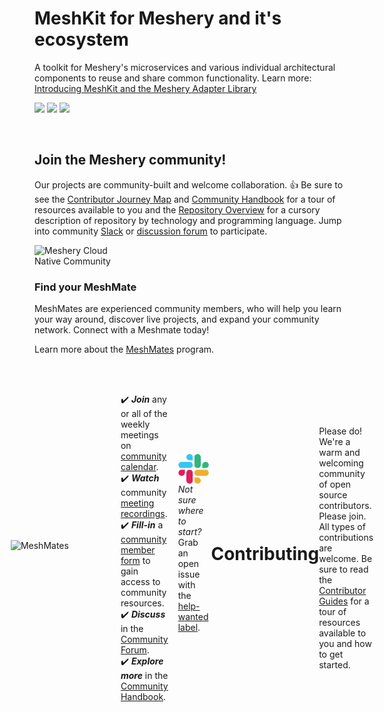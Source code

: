 # MeshKit for Meshery and it's ecosystem
A toolkit for Meshery's microservices and various individual architectural components to reuse and share common functionality. Learn more: [Introducing MeshKit and the Meshery Adapter Library](https://layer5.io/blog/meshery/introducing-meshkit-and-the-meshery-adapter-library)

[![](https://github.com/meshery/meshkit/actions/workflows/ci.yml/badge.svg)](https://github.com/meshery/meshkit/actions/workflows/ci.yml)
[![](https://github.com/meshery/meshkit/actions/workflows/release-drafter.yml/badge.svg)](https://github.com/meshery/meshkit/actions/workflows/release-drafter.yml)
[![](https://github.com/meshery/meshkit/actions/workflows/error-codes-updater.yaml/badge.svg)](https://github.com/meshery/meshkit/actions/workflows/error-codes-updater.yaml)

<div>&nbsp;</div>

## Join the Meshery community!

<a name="contributing"></a><a name="community"></a>
Our projects are community-built and welcome collaboration. 👍 Be sure to see the <a href="https://meshery.io/community">Contributor Journey Map</a> and <a href="https://meshery.io/community#handbook">Community Handbook</a> for a tour of resources available to you and the <a href="https://layer5.io/community/handbook/repository-overview">Repository Overview</a> for a cursory description of repository by technology and programming language. Jump into community <a href="https://slack.meshery.io">Slack</a> or <a href="https://meshery.io/community#discussion-forums">discussion forum</a> to participate.

<p style="clear:both;">
<a href="https://meshery.io/community"><img alt="Meshery Cloud Native Community" src=".github/readme/images/Layer5-MeshMentors.png" width="28%" style="margin-right:36px; margin-bottom:7px;" align="left"/></a>


<br />
<br />
  
<h3>Find your MeshMate</h3>

<p>MeshMates are experienced community members, who will help you learn your way around, discover live projects, and expand your community network. Connect with a Meshmate today!</p>

Learn more about the <a href="https://meshery.io/community#meshmates">MeshMates</a> program. <br />

</p>
<br /><br />
<div style="display: flex; justify-content: center; align-items:center;">
  <a href ="https://meshery.io/community#meshmates"><img alt="MeshMates" src=".github\readme\images\community.svg" style="margin-right:10px; margin-bottom:7px;" width="150px" align="left" /></a>

<div>
</div>
<div style="width:60%; padding-left: 16px; padding-right: 16px">
<p>
✔️ <em><strong>Join</strong></em> any or all of the weekly meetings on <a href="https://meshery.io/calendar">community calendar</a>.<br />
✔️ <em><strong>Watch</strong></em> community <a href="https://www.youtube.com/@mesheryio?sub_confirmation=1">meeting recordings</a>.<br />
✔️ <em><strong>Fill-in</strong></em> a <a href="https://layer5.io/newcomers">community member form</a> to gain access to community resources.
<br />
✔️ <em><strong>Discuss</strong></em> in the <a href="https://meshery.io/community#discussion-forums">Community Forum</a>.<br />
✔️ <em><strong>Explore more</strong></em> in the <a href="https://meshery.io/community#handbook">Community Handbook</a>.<br />
</p>
</div><br /><br />
<div>
<a href="http://slack.meshery.io">
<picture style="text-align:left;" align="left">
  <source media="(prefers-color-scheme: dark)" srcset="https://raw.githubusercontent.com/meshery/meshery/master/.github/assets/images/readme/slack.svg"  width="110px" />
  <source media="(prefers-color-scheme: light)" srcset="https://raw.githubusercontent.com/meshery/meshery/master/.github/assets/images/readme/slack.svg" width="110px" />
  <img alt="Shows an illustrated light mode meshery logo in light color mode and a dark mode meshery logo dark color mode." src="https://raw.githubusercontent.com/meshery/meshery/master/.github/assets/images/readme/slack.svg" width="110px" align="left" />
</picture>
</a>
  <br /><br />
  <p align="left">
<i>Not sure where to start?</i> Grab an open issue with the <a href="https://github.com/issues?q=is%3Aopen+is%3Aissue+archived%3Afalse+org%3Alayer5io+org%3Ameshery+org%3Aservice-mesh-performance+org%3Aservice-mesh-patterns+org%3Ameshery-extensions+label%3A%22help+wanted%22+">help-wanted label</a>.
</p>
</div><br /><br />
  
<div>&nbsp;</div>

# Contributing

Please do! We're a warm and welcoming community of open source contributors. Please join. All types of contributions are welcome. Be sure to read the [Contributor Guides](https://docs.meshery.io/project/contributing) for a tour of resources available to you and how to get started.
